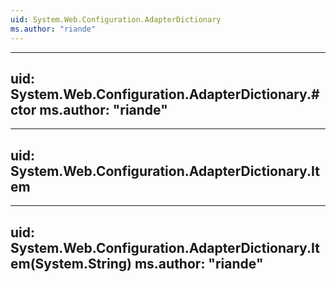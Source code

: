```yaml
---
uid: System.Web.Configuration.AdapterDictionary
ms.author: "riande"
---
```


---
uid: System.Web.Configuration.AdapterDictionary.#ctor
ms.author: "riande"
---

---
uid: System.Web.Configuration.AdapterDictionary.Item
---

---
uid: System.Web.Configuration.AdapterDictionary.Item(System.String)
ms.author: "riande"
---
